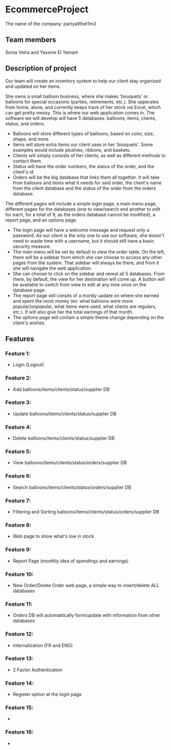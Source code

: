 # EcommerceProject
The name of the company: partyallthet1m3

## Team members
Sonia Vetra and Yassine El Yamani

## Description of project
Our team will create an inventory system to help our client stay organized and updated on her items.

She owns a small balloon business, where she makes 'bouquets' or balloons for special occasions (parties, retirements, etc.). She opperates from home, alone, and currently keeps track of her stock via Excel, which can get pretty messy. This is where our web application comes in.
The software we will develop will have 5 databases: balloons, items, clients, status, and orders.
  - Balloons will store different types of balloons, based on color, size, shape, and more.
  - Items will store extra items our client uses in her 'bouquets'. Some examples would include plushies, ribbons, and       baskets.
  - Clients will simply consists of her clients, as well as different methods to contact them.
  - Status will have the order numbers, the status of the order, and the client's id.
  - Orders will be the big database that links them all together. It will take from balloons and items what it needs for     said order, the client's name from the client database and the status of the order from the orders database.

The different pages will include a simple login page, a main menu page, different pages for the databases (one to view/search and another to edit for each, for a total of 9, as the orders database cannot be modified), a report page, and an options page.
  - The login page will have a welcome message and request only a password. As our client is the only one to use our         software, she doesn't need to waste time with a username, but it should still have a basic security measure.
  - The main menu will be set by default to view the order table. On the left, there will be a sidebar from which she can     choose to access any other pages from the system. That sidebar will always be there, and from it she will navigate the     web application.
  - She can choose to click on the sidebar and reveal all 5 databases. From there, by default, the view for her destination   will come up. A button will be available to switch from view to edit at any time once on the database page.
  - The report page will consits of a montly update on where she earned and spent the most money (ex: what balloons were     more popular/unpopular, what items were used, what clients are regulars, etc.). It will also give her the total earnings   of that month.
  - The options page will contain a simple theme change depending on the client's wishes.

## Features
### Feature 1:
- Login (Logout)
### Feature 2:
- Add balloons/items/clients/status/supplier DB
### Feature 3:
- Update balloons/items/clients/status/supplier DB
### Feature 4:
- Delete balloons/items/clients/status/supplier DB
### Feature 5:
- View balloons/items/clients/status/orders/supplier DB
### Feature 6:
- Search balloons/items/clients/status/orders/supplier DB
### Feature 7:
- Filtering and Sorting balloons/items/clients/status/orders/supplier DB
### Feature 8:
- Web page to show what's low in stock
### Feature 9:
- Report Page (monthly idea of spendings and earnings)
### Feature 10:
- New Order/Delete Order web page, a simple way to insert/delete ALL databases
### Feature 11:
- Orders DB will automattically form/update with information from other databases
### Feature 12:
- Internalization (FR and ENG)
### Feature 13:
- 2 Factor Authentication
### Feature 14:
- Register option at the login page
### Feature 15:
- 
### Feature 16:
- 
